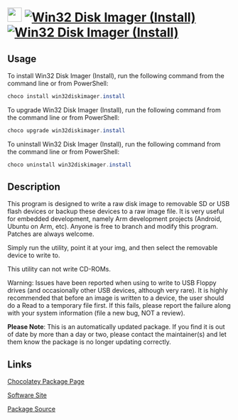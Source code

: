 ﻿# <img src="https://cdn.jsdelivr.net/gh/mkevenaar/chocolatey-packages@3559cef4d1eb00218748abd0fdf44ace62344147/icons/win32diskimager.png" width="32" height="32"/> [![Win32 Disk Imager (Install)](https://img.shields.io/chocolatey/v/win32diskimager.install.svg?label=Win32+Disk+Imager+(Install))](https://chocolatey.org/packages/win32diskimager.install) [![Win32 Disk Imager (Install)](https://img.shields.io/chocolatey/dt/win32diskimager.install.svg)](https://chocolatey.org/packages/win32diskimager.install)

## Usage

To install Win32 Disk Imager (Install), run the following command from the command line or from PowerShell:

```powershell
choco install win32diskimager.install
```

To upgrade Win32 Disk Imager (Install), run the following command from the command line or from PowerShell:

```powershell
choco upgrade win32diskimager.install
```

To uninstall Win32 Disk Imager (Install), run the following command from the command line or from PowerShell:

```powershell
choco uninstall win32diskimager.install
```

## Description

This program is designed to write a raw disk image to removable SD or USB flash devices or backup these devices to a raw image file. It is very useful for embedded development, namely Arm development projects (Android, Ubuntu on Arm, etc). Anyone is free to branch and modify this program. Patches are always welcome.

Simply run the utility, point it at your img, and then select the removable device to write to.

This utility can not write CD-ROMs.

Warning: Issues have been reported when using to write to USB Floppy drives (and occasionally other USB devices, although very rare). It is highly recommended that before an image is written to a device, the user should do a Read to a temporary file first. If this fails, please report the failure along with your system information (file a new bug, NOT a review).

**Please Note**: This is an automatically updated package. If you find it is
out of date by more than a day or two, please contact the maintainer(s) and
let them know the package is no longer updating correctly.


## Links

[Chocolatey Package Page](https://chocolatey.org/packages/win32diskimager.install)

[Software Site](https://sourceforge.net/projects/win32diskimager/)

[Package Source](https://github.com/mkevenaar/chocolatey-packages/tree/master/automatic/win32diskimager.install)

